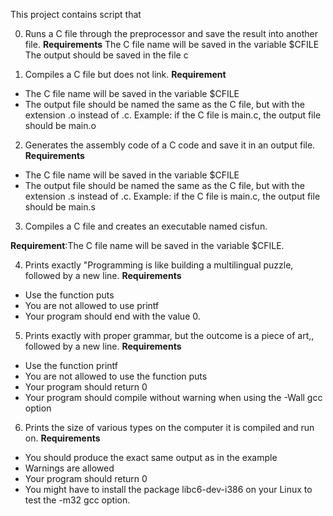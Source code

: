 This project contains script that

0. Runs a C file through the preprocessor and save the result into another file.
**Requirements**
The C file name will be saved in the variable $CFILE
The output should be saved in the file c 

1. Compiles a C file but does not link.
**Requirement** 
* The C file name will be saved in the variable $CFILE
* The output file should be named the same as the C file, but with the extension .o instead of .c.
Example: if the C file is main.c, the output file should be main.o

2. Generates the assembly code of a C code and save it in an output file.
**Requirements**
* The C file name will be saved in the variable $CFILE
* The output file should be named the same as the C file, but with the extension .s instead of .c.
Example: if the C file is main.c, the output file should be main.s 

3. Compiles a C file and creates an executable named cisfun.

**Requirement**:The C file name will be saved in the variable $CFILE.

4. Prints exactly "Programming is like building a multilingual puzzle, followed by a new line.
**Requirements**
* Use the function puts
* You are not allowed to use printf
* Your program should end with the value 0.

5. Prints exactly with proper grammar, but the outcome is a piece of art,, followed by a new line.
**Requirements**
* Use the function printf
* You are not allowed to use the function puts
* Your program should return 0
* Your program should compile without warning when using the -Wall gcc option

6. Prints the size of various types on the computer it is compiled and run on.
**Requirements**
* You should produce the exact same output as in the example
* Warnings are allowed
* Your program should return 0
* You might have to install the package libc6-dev-i386 on your Linux to test the -m32 gcc option.
